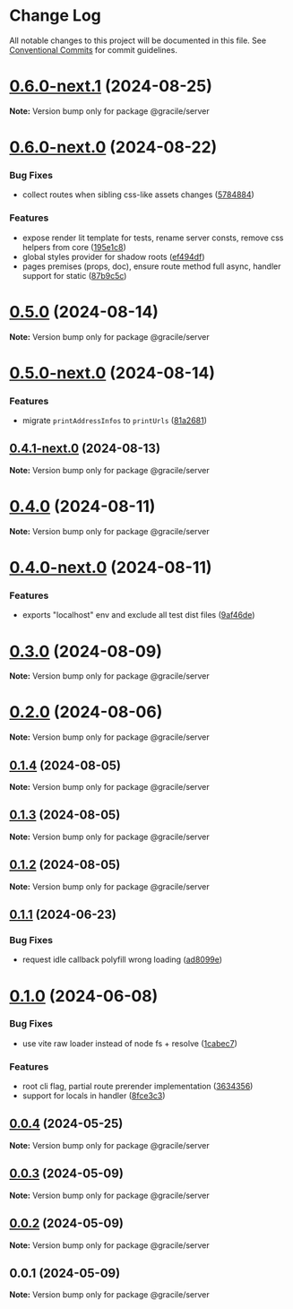 # Change Log

All notable changes to this project will be documented in this file.
See [Conventional Commits](https://conventionalcommits.org) for commit guidelines.

# [0.6.0-next.1](https://github.com/gracile-web/gracile/compare/@gracile/server@0.6.0-next.0...@gracile/server@0.6.0-next.1) (2024-08-25)

**Note:** Version bump only for package @gracile/server

# [0.6.0-next.0](https://github.com/gracile-web/gracile/compare/@gracile/server@0.5.0...@gracile/server@0.6.0-next.0) (2024-08-22)

### Bug Fixes

* collect routes when sibling css-like assets changes ([5784884](https://github.com/gracile-web/gracile/commit/57848841b5992168ae481e4e6e3e7cf244e1a6f5))

### Features

* expose render lit template for tests, rename server consts, remove css helpers from core ([195e1c8](https://github.com/gracile-web/gracile/commit/195e1c86f05b182706e2970b6ade021668ec1d17))
* global styles provider for shadow roots ([ef494df](https://github.com/gracile-web/gracile/commit/ef494df2b9351adebc470de585e8ccc594d8d579))
* pages premises (props, doc), ensure route method full async, handler support for static ([87b9c5c](https://github.com/gracile-web/gracile/commit/87b9c5c962cdc075b4bf849fa26e3031ee22d1ac))

# [0.5.0](https://github.com/gracile-web/gracile/compare/@gracile/server@0.5.0-next.0...@gracile/server@0.5.0) (2024-08-14)

**Note:** Version bump only for package @gracile/server

# [0.5.0-next.0](https://github.com/gracile-web/gracile/compare/@gracile/server@0.4.1-next.0...@gracile/server@0.5.0-next.0) (2024-08-14)

### Features

* migrate `printAddressInfos` to `printUrls` ([81a2681](https://github.com/gracile-web/gracile/commit/81a26811fcc0c87b034788fa43ebb21e81987547))

## [0.4.1-next.0](https://github.com/gracile-web/gracile/compare/@gracile/server@0.4.0...@gracile/server@0.4.1-next.0) (2024-08-13)

**Note:** Version bump only for package @gracile/server

# [0.4.0](https://github.com/gracile-web/gracile/compare/@gracile/server@0.4.0-next.0...@gracile/server@0.4.0) (2024-08-11)

**Note:** Version bump only for package @gracile/server

# [0.4.0-next.0](https://github.com/gracile-web/gracile/compare/@gracile/server@0.3.0...@gracile/server@0.4.0-next.0) (2024-08-11)

### Features

* exports "localhost" env and exclude all test dist files ([9af46de](https://github.com/gracile-web/gracile/commit/9af46de74c613d5a21f4b816f1b0b250b37aaee0))

# [0.3.0](https://github.com/gracile-web/gracile/compare/@gracile/server@0.3.0-next.0...@gracile/server@0.3.0) (2024-08-09)

**Note:** Version bump only for package @gracile/server

# [0.2.0](https://github.com/gracile-web/gracile/compare/@gracile/server@0.2.0-next.0...@gracile/server@0.2.0) (2024-08-06)

**Note:** Version bump only for package @gracile/server

## [0.1.4](https://github.com/gracile-web/gracile/compare/@gracile/server@0.1.4-next.0...@gracile/server@0.1.4) (2024-08-05)

**Note:** Version bump only for package @gracile/server

## [0.1.3](https://github.com/gracile-web/gracile/compare/@gracile/server@0.1.2-next.5...@gracile/server@0.1.3) (2024-08-05)

**Note:** Version bump only for package @gracile/server

## [0.1.2](https://github.com/gracile-web/gracile/compare/@gracile/server@0.1.2-next.5...@gracile/server@0.1.2) (2024-08-05)

**Note:** Version bump only for package @gracile/server

## [0.1.1](https://github.com/gracile-web/gracile/compare/@gracile/server@0.1.0...@gracile/server@0.1.1) (2024-06-23)

### Bug Fixes

* request idle callback polyfill wrong loading ([ad8099e](https://github.com/gracile-web/gracile/commit/ad8099e8d26d9ee80c18389c1d0ec9b2c8b9db29))

# [0.1.0](https://github.com/gracile-web/gracile/compare/@gracile/server@0.0.4...@gracile/server@0.1.0) (2024-06-08)

### Bug Fixes

* use vite raw loader instead of node fs + resolve ([1cabec7](https://github.com/gracile-web/gracile/commit/1cabec7aa948d90e52d0d49f7c2a3219ba639a2d))

### Features

* root cli flag, partial route prerender implementation ([3634356](https://github.com/gracile-web/gracile/commit/363435651773d0a98e26e1cb2f08e39163337173))
* support for locals in handler ([8fce3c3](https://github.com/gracile-web/gracile/commit/8fce3c35b4d23bc0a07d1af4e43673f8cf85a44f))

## [0.0.4](https://github.com/gracile-web/gracile/compare/@gracile/server@0.0.3...@gracile/server@0.0.4) (2024-05-25)

**Note:** Version bump only for package @gracile/server

## [0.0.3](https://github.com/gracile-web/gracile/compare/@gracile/server@0.0.2...@gracile/server@0.0.3) (2024-05-09)

**Note:** Version bump only for package @gracile/server

## [0.0.2](https://github.com/gracile-web/gracile/compare/@gracile/server@0.0.1...@gracile/server@0.0.2) (2024-05-09)

**Note:** Version bump only for package @gracile/server

## 0.0.1 (2024-05-09)

**Note:** Version bump only for package @gracile/server
